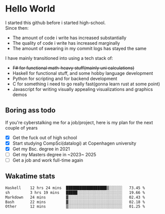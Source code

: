 # Hello World

I started this github before i started high-school.  
Since then:
- The amount of code i write has increased substantially
- The quality of code i write has increased marginally
- The amount of swearing in my commit logs has stayed the same

I have mainly transitioned into using a tech stack of:
- ~~F# for functional math-heavy stuff(mainly uni calculations)~~
- Haskell for functional stuff, and some hobby language development
- Python for scripting and for backend development
- C for something i need to go really fast(gonna learn rust at some point)
- Javascript for writing visually appealing visualizations and graphics demos

## Boring ass todo
If you're cyberstalking me for a job/project, here is my plan for the next couple of years
- [x] Get the fuck out of high school
- [x] Start studying CompSci(datalogi) at Copenhagen university
- [x] Get my Bsc. degree in 2021
- [ ] Get my Masters degree in ~2023~ 2025
- [ ] Get a job and work full-time again

## Wakatime stats
<!--START_SECTION:waka-->

```txt
Haskell    12 hrs 24 mins  ██████████████████▒░░░░░░   73.45 %
sh         3 hrs 19 mins   █████░░░░░░░░░░░░░░░░░░░░   19.66 %
Markdown   24 mins         ▓░░░░░░░░░░░░░░░░░░░░░░░░   02.43 %
Bash       22 mins         ▓░░░░░░░░░░░░░░░░░░░░░░░░   02.18 %
Other      12 mins         ▒░░░░░░░░░░░░░░░░░░░░░░░░   01.25 %
```

<!--END_SECTION:waka-->

